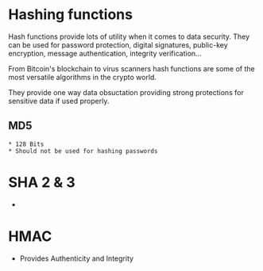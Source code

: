 # Hashing functions

Hash functions provide lots of utility when it comes to data security. They can be used for password protection, digital signatures, public-key encryption, message authentication, integrity verification...

From Bitcoin's blockchain to virus scanners hash functions are some of the most versatile algorithms in the crypto world.

They provide one way data obsuctation providing strong protections for sensitive data if used properly. 

## MD5
    * 128 Bits
    * Should not be used for hashing passwords

# SHA 2 & 3
   * 

# HMAC
   * Provides Authenticity and Integrity